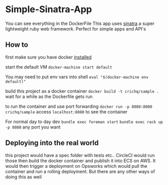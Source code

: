 # Simple-Sinatra-App
You can see everything in the DockerFile
This app uses [sinatra](http://www.sinatrarb.com/intro.html) a super lightweight ruby web framework. Perfect for simple apps and API's

## How to
first make sure you have docker [installed](http://docs.docker.com/mac/step_one/)

start the default VM
`docker-machine start default`

You may need to put env vars into shell
`eval "$(docker-machine env default)"`

build this project as a docker container
`docker build -t crichq/sample .`
wait for a while as the Dockerfile gets run

to run the container and use port forwarding
`docker run -p 8080:8080 crichq/sample`
access `localhost:8080` to see the container

For normal day to day dev
`bundle exec foreman start`
`bundle exec rack up -p 8080` any port you want

## Deploying into the real world
this project would have a spec folder with tests etc.. CircleCI would run those then build the docker container and publish it into ECS on AWS. It would then trigger a deployment on Opsworks which would pull the container and run a rolling deployment. But there are any other ways of doing this as well
